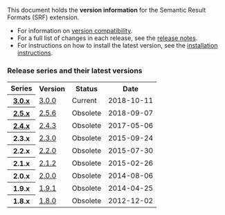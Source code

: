 This document holds the **version information** for the Semantic Result Formats (SRF) extension.

- For information on [version compatibility](https://github.com/SemanticMediaWiki/SemanticResultFormats/blob/master/COMPATIBILITY.md).
- For a full list of changes in each release, see the [release notes](https://github.com/SemanticMediaWiki/SemanticResultFormats/blob/master/RELEASE-NOTES.md).
- For instructions on how to install the latest version, see the [installation instructions](https://github.com/SemanticMediaWiki/SemanticResultFormats/blob/master/docs/INSTALL.md).

### Release series and their latest versions
<table>
	<tr>
		<th>Series</th>
 		<th>Version</th>
		<th>Status</th>
		<th>Date</th>
	</tr>
	<tr>
		<th><a href="https://github.com/SemanticMediaWiki/SemanticResultFormats/tree/3.0.x">3.0.x</a></th>
		<td><a href="https://github.com/SemanticMediaWiki/SemanticResultFormats/blob/master/RELEASE-NOTES.md#srf-300">3.0.0</a></td>
		<td>Current</td>
		<td>2018-10-11</td>
	</tr>
	<tr>
		<th><a href="https://github.com/SemanticMediaWiki/SemanticResultFormats/tree/2.5.x">2.5.x</a></th>
		<td><a href="https://github.com/SemanticMediaWiki/SemanticResultFormats/blob/2.5.x/RELEASE-NOTES.md#srf-256">2.5.6</a></td>
		<td>Obsolete</td>
		<td>2018-09-07</td>
	</tr>
	<tr>
		<th><a href="https://github.com/SemanticMediaWiki/SemanticResultFormats/tree/2.4.x">2.4.x</a></th>
		<td><a href="https://github.com/SemanticMediaWiki/SemanticResultFormats/blob/2.4.x/RELEASE-NOTES.md#srf-243">2.4.3</a></td>
		<td>Obsolete</td>
		<td>2017-05-06</td>
	</tr>
	<tr>
		<th>2.3.x</th>
		<td><a href="https://github.com/SemanticMediaWiki/SemanticResultFormats/blob/2.3/RELEASE-NOTES.md">2.3.0</a></td>
		<td>Obsolete</td>
		<td>2015-09-24</td>
	</tr>
	<tr>
		<th>2.2.x</th>
		<td><a href="https://github.com/SemanticMediaWiki/SemanticResultFormats/blob/2.2/RELEASE-NOTES.md">2.2.0</a></td>
		<td>Obsolete</td>
		<td>2015-07-30</td>
	</tr>
	<tr>
		<th>2.1.x</th>
		<td><a href="https://github.com/SemanticMediaWiki/SemanticResultFormats/blob/2.1.2/RELEASE-NOTES.md">2.1.2</a></td>
		<td>Obsolete</td>
		<td>2015-02-26</td>
	</tr>
	<tr>
		<th>2.0.x</th>
		<td><a href="https://github.com/SemanticMediaWiki/SemanticResultFormats/blob/2.0/RELEASE-NOTES.md">2.0.0</a></td>
		<td>Obsolete</td>
		<td>2014-08-06</td>
	</tr>
	<tr>
		<th>1.9.x</th>
		<td><a href="https://github.com/SemanticMediaWiki/SemanticResultFormats/blob/1.9.1/RELEASE-NOTES.md">1.9.1</a></td>
		<td>Obsolete</td>
		<td>2014-04-25</td>
	</tr>
	<tr>
		<th>1.8.x</th>
		<td><a href="https://github.com/SemanticMediaWiki/SemanticResultFormats/blob/1.8/RELEASE-NOTES">1.8.0</a></td>
		<td>Obsolete</td>
		<td>2012-12-02</td>
	</tr>
</table>
